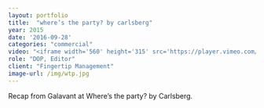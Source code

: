 ```yaml
---
layout: portfolio
title:  "where’s the party? by carlsberg"
year: 2015
date: '2016-09-28'
categories: "commercial"
video: "<iframe width='560' height='315' src='https://player.vimeo.com/video/	74135257' frameborder='0' allowfullscreen></iframe>"
role: "DOP, Editor"
client: "Fingertip Management"
image-url: /img/wtp.jpg
---
```


Recap from Galavant at Where’s the party? by Carlsberg.